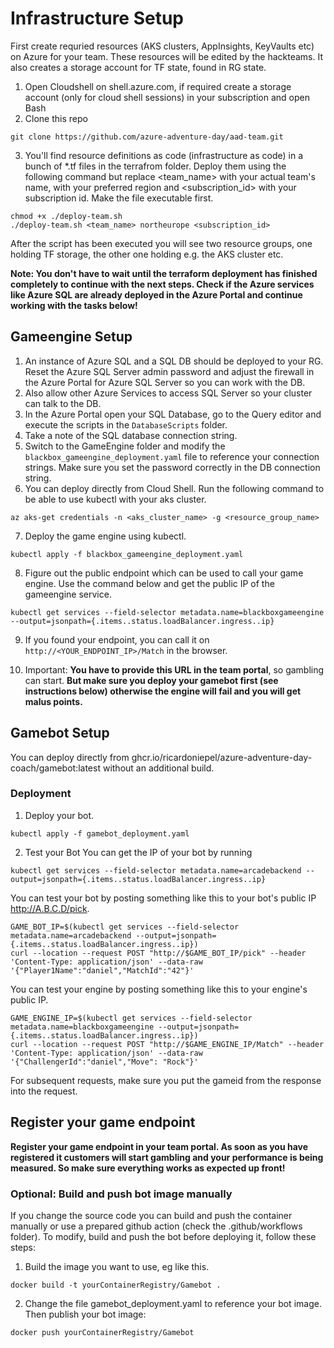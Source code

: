 

# Infrastructure Setup

First create requried resources (AKS clusters, AppInsights, KeyVaults etc) on Azure for your team. These resources will be edited by the hackteams.
It also creates a storage account for TF state, found in RG state<teamname><location>.
1. Open Cloudshell on shell.azure.com, if required create a storage account (only for cloud shell sessions) in your subscription and open Bash
2. Clone this repo 
```
git clone https://github.com/azure-adventure-day/aad-team.git
```

3. You'll find resource definitions as code (infrastructure as code) in a bunch of *.tf files in the terrafrom folder. Deploy them using the following command but replace <team_name> with your actual team's name, <region> with your preferred region and <subscription_id> with your subscription id.
Make the file executable first.
```
chmod +x ./deploy-team.sh
./deploy-team.sh <team_name> northeurope <subscription_id>
```

After the script has been executed you will see two resource groups, one holding TF storage, the other one holding e.g. the AKS cluster etc.

**Note: You don't have to wait until the terraform deployment has finished completely to continue with the next steps. Check if the Azure services like Azure SQL are already deployed in the Azure Portal and continue working with the tasks below!**


## Gameengine Setup

1. An instance of Azure SQL and a SQL DB  should be deployed to your RG. Reset the Azure SQL Server admin password and adjust the firewall in the Azure Portal for Azure SQL Server so you can work with the DB.
2. Also allow other Azure Services to access SQL Server so your cluster can talk to the DB.
3. In the Azure Portal open your SQL Database,  go to the Query editor and execute the scripts in the `DatabaseScripts` folder.
4. Take a note of the SQL database connection string.
5. Switch to the GameEngine folder and modify the `blackbox_gameengine_deployment.yaml` file to reference your connection strings. Make sure you set the password correctly in the DB connection string.
6. You can deploy directly from Cloud Shell. Run the following command to be able to use kubectl with your aks cluster.
```
az aks-get credentials -n <aks_cluster_name> -g <resource_group_name>
```
7. Deploy the game engine using kubectl. 
```
kubectl apply -f blackbox_gameengine_deployment.yaml
```
8. Figure out the public endpoint which can be used to call your game engine. Use the command below and get the public IP of the gameengine service. 
```
kubectl get services --field-selector metadata.name=blackboxgameengine --output=jsonpath={.items..status.loadBalancer.ingress..ip}
```
9. If you found your endpoint, you can call it on `http://<YOUR_ENDPOINT_IP>/Match` in the browser.

10. Important: **You have to provide this URL in the team portal**, so gambling can start. **But make sure you deploy your gamebot first (see instructions below) otherwise the engine will fail and you will get malus points.**


## Gamebot Setup
You can deploy directly from ghcr.io/ricardoniepel/azure-adventure-day-coach/gamebot:latest without an additional build. 



### Deployment

1. Deploy your bot.
```
kubectl apply -f gamebot_deployment.yaml
```

2. Test your Bot
You can get the IP of your bot by running 
```
kubectl get services --field-selector metadata.name=arcadebackend --output=jsonpath={.items..status.loadBalancer.ingress..ip}
```

You can test your bot by posting something like this to your bot's public IP http://A.B.C.D/pick.

```
GAME_BOT_IP=$(kubectl get services --field-selector metadata.name=arcadebackend --output=jsonpath={.items..status.loadBalancer.ingress..ip})
curl --location --request POST "http://$GAME_BOT_IP/pick" --header 'Content-Type: application/json' --data-raw '{"Player1Name":"daniel","MatchId":"42"}'
```

You can test your engine by posting something like this to your engine's public IP.
```
GAME_ENGINE_IP=$(kubectl get services --field-selector metadata.name=blackboxgameengine --output=jsonpath={.items..status.loadBalancer.ingress..ip})
curl --location --request POST "http://$GAME_ENGINE_IP/Match" --header 'Content-Type: application/json' --data-raw '{"ChallengerId":"daniel","Move": "Rock"}'
```
For subsequent requests, make sure you put the gameid from the response into the request.

## Register your game endpoint

**Register your game endpoint in your team portal. As soon as you have registered it customers will start gambling and your performance is being measured. So make sure everything works as expected up front!**


### Optional: Build and push bot image manually
If you change the source code you can build and push the container manually or use a prepared github action (check the .github/workflows folder). 
To modify, build and push the bot before deploying it, follow these steps:

1. Build the image you want to use, eg like this.
```
docker build -t yourContainerRegistry/Gamebot .
```
2. Change the file gamebot_deployment.yaml to reference your bot image.
Then publish your bot image:
```
docker push yourContainerRegistry/Gamebot
```
